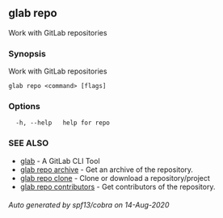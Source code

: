 ## glab repo

Work with GitLab repositories

### Synopsis

Work with GitLab repositories

```
glab repo <command> [flags]
```

### Options

```
  -h, --help   help for repo
```

### SEE ALSO

* [glab](glab.md)	 - A GitLab CLI Tool
* [glab repo archive](glab_repo_archive.md)	 - Get an archive of the repository.
* [glab repo clone](glab_repo_clone.md)	 - Clone or download a repository/project
* [glab repo contributors](glab_repo_contributors.md)	 - Get contributors of the repository.

###### Auto generated by spf13/cobra on 14-Aug-2020
